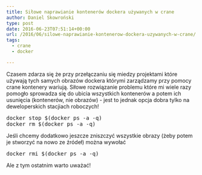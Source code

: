 ```yaml
---
title: Siłowe naprawianie kontenerów dockera używanych w crane
author: Daniel Skowroński
type: post
date: 2016-06-23T07:51:14+00:00
url: /2016/06/silowe-naprawianie-kontenerow-dockera-uzywanych-w-crane/
tags:
  - crane
  - docker

---
```

Czasem zdarza się że przy przełączaniu się miedzy projektami które używają tych samych obrazów dockera którymi zarządzamy przy pomocy crane kontenery wariują. Siłowe rozwiązanie problemu które mi wiele razy pomogło sprowadza się do ubicia wszystkich kontenerów a potem ich usunięcia (kontenerów, nie obrazów) - jest to jednak opcja dobra tylko na deweloperskich stacjiach roboczych!

<pre class="lang:sh EnlighterJSRAW " >docker stop $(docker ps -a -q)
docker rm $(docker ps -a -q)</pre>

Jeśli chcemy dodatkowo jeszcze zniszczyć wszystkie obrazy (żeby potem je stworzyć na nowo ze źródeł) można wywołać 

<pre class="lang:sh EnlighterJSRAW " >docker rmi $(docker ps -a -q)</pre>

Ale z tym ostatnim warto uważać!